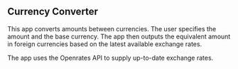 ## Currency Converter

This app converts amounts between currencies. The user specifies the amount and the base currency. The app then outputs the equivalent amount in foreign currencies based on the latest available exchange rates.

The app uses the Openrates API to supply up-to-date exchange rates.